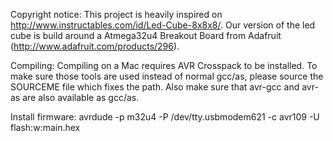 Copyright notice:
This project is heavily inspired on http://www.instructables.com/id/Led-Cube-8x8x8/.
Our version of the led cube is build around a Atmega32u4 Breakout Board from Adafruit (http://www.adafruit.com/products/296).

Compiling: 
Compiling on a Mac requires AVR Crosspack to be installed. To make sure those tools are used instead of normal gcc/as, please source the SOURCEME file which fixes 
the path. Also make sure that avr-gcc and avr-as are also available as gcc/as.

Install firmware:
avrdude -p m32u4 -P /dev/tty.usbmodem621 -c avr109 -U flash:w:main.hex
